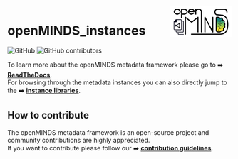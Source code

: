 <a href="/img/openMINDS_instances_logo_light.png">
  <picture>
    <source media="(prefers-color-scheme: dark)" srcset="/img/openMINDS_instances_logo_dark.png">
    <source media="(prefers-color-scheme: light)" srcset="/img/openMINDS_instances_logo_light.png">
    <img alt="openMINDS instances logo: created by U. Schlegel, L. Zehl, C. Hagen Blixhavn" src="/img/openMINDS_instances_logo_light.png" title="openMINDS instances" align="right" height="70">
  </picture>
</a>

# openMINDS_instances

![GitHub][license-url]
![GitHub contributors][contributors-url]

To learn more about the openMINDS metadata framework please go to :arrow_right: [**ReadTheDocs**][docu-url].  
For browsing through the metadata instances you can also directly jump to the :arrow_right: [**instance libraries**][libraries-url].

## How to contribute

The openMINDS metadata framework is an open-source project and community contributions are highly appreciated.  
If you want to contribute please follow our :arrow_right: [**contribution guidelines**][contribution-url].

<!-- MARKDOWN LINKS & IMAGES -->
<!-- https://www.markdownguide.org/basic-syntax/#reference-style-links -->
[contribution-url]: https://openminds-documentation.readthedocs.io/en/latest/shared/contribution_guidelines.html
[contributors-url]: https://img.shields.io/github/contributors/openMetadataInitiative/openMINDS_documentation
[docu-url]: https://openminds-documentation.readthedocs.io
[libraries-url]: https://openminds-documentation.readthedocs.io/en/latest/instance_libraries.html
[license-url]: https://img.shields.io/github/license/openMetadataInitiative/openMINDS_documentation
